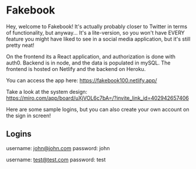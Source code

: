 # Fakebook
Hey, welcome to Fakebook! It's actually probably closer to Twitter in terms of functionality, but anyway... 
It's a lite-version, so you won't have EVERY feature you might have liked to see in a social media application, but it's still pretty neat! 

On the frontend its a React application, and authorization is done with auth0. Backend is in node, and the data is populated in mySQL. The frontend is hosted on Netlify and the backend on Heroku.

You can access the app here: https://fakebook100.netlify.app/

Take a look at the system design: https://miro.com/app/board/uXjVOL6c7bA=/?invite_link_id=402942657406

Here are some sample logins, but you can also create your own account on the sign in screen!

## Logins
username: john@john.com
password: john

username: test@test.com
password: test
